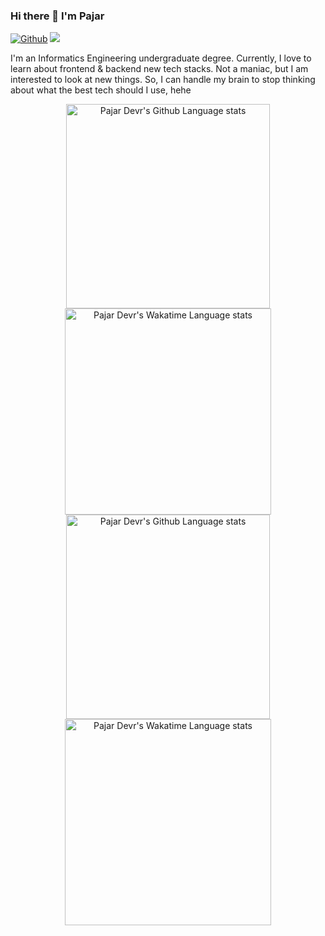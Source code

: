 ### Hi there 👋 I'm Pajar

[![Github](https://img.shields.io/github/followers/pajardevr?label=Follow&style=social)](https://github.com/pajardevr)
<img src="https://visitor-badge.laobi.icu/badge?page_id=pajardevr.pajardevr" />

I'm an Informatics Engineering undergraduate degree. Currently, I love to learn about frontend & backend new tech stacks. Not a maniac, but I am interested to look at new things. So, I can handle my brain to stop thinking about what the best tech should I use, hehe

<!-- Light Mode -->
<div align="center"> 
<a href="https://github.com/pajardevr?tab=repositories#gh-light-mode-only">
<img width=326.7 src="https://github-readme-stats.vercel.app/api/top-langs/?username=pajardevr&hide_title=true&langs_count=6&layout=compact&bg_color=F9F9F9&border_color=EEEEEE#gh-light-mode-only" alt="Pajar Devr's Github Language stats" />
</a>
<a href="https://wakatime.com/@pajardevr#gh-light-mode-only">
<img width=330 src="https://github-readme-stats.vercel.app/api/wakatime?username=pajardevr&langs_count=5&layout=default&hide=smarty,blade%20template&hide_title=true&bg_color=F9F9F9&border_color=EEEEEE&text_color=333333&title_color=666666&card_width=200&line_height=29&v=2#gh-light-mode-only" alt="Pajar Devr's Wakatime Language stats" />
</a>
</div>

<!-- Dark Mode -->
<div align="center"> 
<a href="https://github.com/pajardevr?tab=repositories#gh-dark-mode-only">
<img width=326.7 src="https://github-readme-stats.vercel.app/api/top-langs/?username=pajardevr&hide_title=true&langs_count=6&layout=compact&theme=dark&bg_color=222222&border_color=222222&text_color=EEEEEE&title_color=666666#gh-dark-mode-only" alt="Pajar Devr's Github Language stats" />
</a>
<a href="https://wakatime.com/@pajardevr#gh-dark-mode-only">
<img width=330 src="https://github-readme-stats.vercel.app/api/wakatime?username=pajardevr&langs_count=5&layout=default&hide=smarty,blade%20template&hide_title=true&theme=dark&bg_color=222222&border_color=222222&card_width=200&line_height=29&v=2&text_color=EEEEEE&title_color=666666#gh-dark-mode-only" alt="Pajar Devr's Wakatime Language stats" />
</a>
</div>
